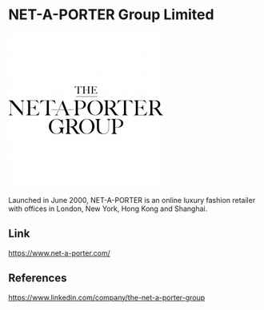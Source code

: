 NET-A-PORTER Group Limited
==========================

![NET-A-PORTER Logo](/images/net-a-porter_group_logo.png "NET-A-PORTER Logo")

Launched in June 2000, NET-A-PORTER is an online luxury fashion retailer with offices in London, New York, Hong Kong and Shanghai.


Link
----
https://www.net-a-porter.com/

References
----------
https://www.linkedin.com/company/the-net-a-porter-group

